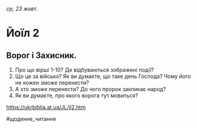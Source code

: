 
_ср, 23 жовт._

# Йоїл 2

## Ворог і Захисник.
1. Про що вірші 1-10? Де відбуваються зображені події?
2. Що це за військо? Як ви думаєте, що таке день Господа? Чому його не кожен зможе перенести?
3. А хто зможе перенести? До чого пророк закликає народ?
4. Як ви думаєте, про якого ворога тут мовиться?

https://ukrbiblia.at.ua/JL/jl2.htm 

#щоденне_читання
